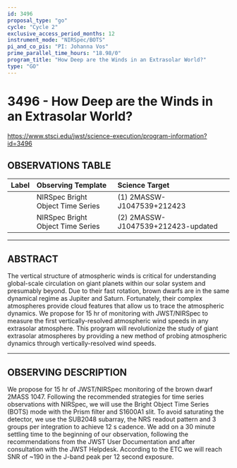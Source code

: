 ```yaml
---
id: 3496
proposal_type: "go"
cycle: "Cycle 2"
exclusive_access_period_months: 12
instrument_mode: "NIRSpec/BOTS"
pi_and_co_pis: "PI: Johanna Vos"
prime_parallel_time_hours: "18.98/0"
program_title: "How Deep are the Winds in an Extrasolar World?"
type: "GO"
---
```

# 3496 - How Deep are the Winds in an Extrasolar World?
https://www.stsci.edu/jwst/science-execution/program-information?id=3496
## OBSERVATIONS TABLE
| Label | Observing Template            | Science Target               |
| :---- | :---------------------------- | :--------------------------- |
|       | NIRSpec Bright Object Time Series | (1) 2MASSW-J1047539+212423   |
|       | NIRSpec Bright Object Time Series | (2) 2MASSW-J1047539+212423-updated |

---

## ABSTRACT

The vertical structure of atmospheric winds is critical for understanding global-scale circulation on giant planets within our solar system and presumably beyond. Due to their fast rotation, brown dwarfs are in the same dynamical regime as Jupiter and Saturn. Fortunately, their complex atmospheres provide cloud features that allow us to trace the atmospheric dynamics. We propose for 15 hr of monitoring with JWST/NIRSpec to measure the first vertically-resolved atmospheric wind speeds in any extrasolar atmosphere. This program will revolutionize the study of giant extrasolar atmospheres by providing a new method of probing atmospheric dynamics through vertically-resolved wind speeds.

---

## OBSERVING DESCRIPTION

We propose for 15 hr of JWST/NIRSpec monitoring of the brown dwarf 2MASS 1047. Following the recommended strategies for time series observations with NIRSpec, we will use the Bright Object Time Series (BOTS) mode with the Prism filter and S1600A1 slit. To avoid saturating the detector, we use the SUB2048 subarray, the NRS readout pattern and 3 groups per integration to achieve 12 s cadence. We add on a 30 minute settling time to the beginning of our observation, following the recommendations from the JWST User Documentation and after consultation with the JWST Helpdesk. According to the ETC we will reach SNR of ~190 in the J-band peak per 12 second exposure.